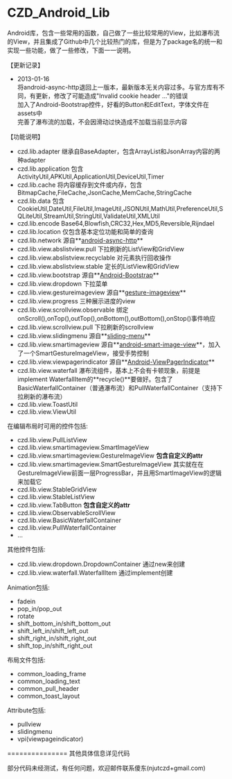 CZD_Android_Lib
===============

Android库，包含一些常用的函数，自己做了一些比较常用的View，比如瀑布流的View，并且集成了Github中几个比较热门的库，但是为了package名的统一和实现一些功能，做了一些修改，下面一一说明。

【更新记录】
- 2013-01-16  
	将android-async-http退回上一版本，最新版本无关内容过多。与官方库有不同，有更新，修改了可能造成"Invalid cookie header ..."的错误   
	加入了Android-Bootstrap控件，好看的Button和EditText，字体文件在assets中  
	完善了瀑布流的加载，不会因滑动过快造成不加载当前显示内容  

【功能说明】
- czd.lib.adapter 继承自BaseAdapter，包含ArrayList和JsonArray内容的两种adapter
- czd.lib.application 包含ActivityUtil,APKUtil,ApplicationUtil,DeviceUtil,Timer
- czd.lib.cache 将内容缓存到文件或内存，包含BitmapCache,FileCache,JsonCache,MemCache,StringCache
- czd.lib.data 包含CookieUtil,DateUtil,FileUtil,ImageUtil,JSONUtil,MathUtil,PreferenceUtil,SQLiteUtil,StreamUtil,StringUtil,ValidateUtil,XMLUtil
- czd.lib.encode Base64,Blowfish,CRC32,Hex,MD5,Reversible,Rijndael
- czd.lib.location 仅包含基本定位功能和简单的查询
- czd.lib.network 源自**[android-async-http](https://github.com/loopj/android-async-http)**
- czd.lib.view.abslistview.pull 下拉刷新的ListView和GridView
- czd.lib.view.abslistview.recyclable 对元素执行回收操作
- czd.lib.view.abslistview.stable 定长的ListView和GridView
- czd.lib.view.bootstrap 源自**[Android-Bootstrap](https://github.com/Bearded-Hen/Android-Bootstrap)**
- czd.lib.view.dropdown 下拉菜单
- czd.lib.view.gestureimageview 源自**[gesture-imageview](https://github.com/jasonpolites/gesture-imageview)**
- czd.lib.view.progress 三种展示进度的view
- czd.lib.view.scrollview.observable 绑定onScroll(),onTop(),outTop(),onBottom(),outBottom(),onStop()事件响应
- czd.lib.view.scrollview.pull 下拉刷新的scrollview
- czd.lib.view.slidingmenu 源自**[sliding-menu](https://github.com/jfeinstein10/SlidingMenu)**
- czd.lib.view.smartimageview 源自**[android-smart-image-view](https://github.com/loopj/android-smart-image-view)**，加入了一个SmartGestureImageView，接受手势控制
- czd.lib.view.viewpagerindicator 源自**[Android-ViewPagerIndicator](https://github.com/JakeWharton/Android-ViewPagerIndicator)**
- czd.lib.view.waterfall 瀑布流组件，基本上不会有卡顿现象，前提是implement WaterfallItem的**recycle()**要做好。包含了BasicWaterfallContainer（普通瀑布流）和PullWaterfallContainer（支持下拉刷新的瀑布流）
- czd.lib.view.ToastUtil
- czd.lib.view.ViewUtil

在编辑布局时可用的控件包括:
- czd.lib.view.PullListView
- czd.lib.view.smartimageview.SmartImageView
- czd.lib.view.smartimageview.GestureImageView **包含自定义的attr**
- czd.lib.view.smartimageview.SmartGestureImageView 其实就在在GestureImageView前面一层ProgressBar，并且用SmartImageView的逻辑来加载它
- czd.lib.view.StableGridView
- czd.lib.view.StableListView
- czd.lib.view.TabButton **包含自定义的attr**
- czd.lib.view.ObservableScrollView
- czd.lib.view.BasicWaterfallContainer
- czd.lib.view.PullWaterfallContainer
- ...

其他控件包括:
- czd.lib.view.dropdown.DropdownContainer 通过new来创建
- czd.lib.view.waterfall.WaterfallItem 通过implement创建

Animation包括:
- fadein
- pop_in/pop_out
- rotate
- shift_bottom_in/shift_bottom_out
- shift_left_in/shift_left_out
- shift_right_in/shift_right_out
- shift_top_in/shift_right_out

布局文件包括:
- common_loading_frame
- common_loading_text
- common_pull_header
- common_toast_layout

Attribute包括:
- pullview
- slidingmenu
- vpi(viewpageindicator)

===============
其他具体信息详见代码  

部分代码未经测试，有任何问题，欢迎邮件联系傻东(njutczd+gmail.com)  
